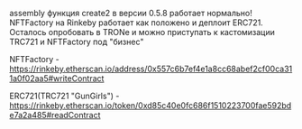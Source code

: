 assembly функция create2 в версии 0.5.8 работает нормально!
NFTFactory на Rinkeby работает как положено и деплоит ERC721. Осталось опробовать в TRONe и можно приступать к кастомизации TRC721 и NFTFactory под "бизнес"

NFTFactory - https://rinkeby.etherscan.io/address/0x557c6b7ef4e1a8cc68abef2cf00ca311a0f02aa5#writeContract

ERC721(TRC721 "GunGirls") - https://rinkeby.etherscan.io/token/0xd85c40e0fc686f1510223700fae592bde7a2a485#readContract
